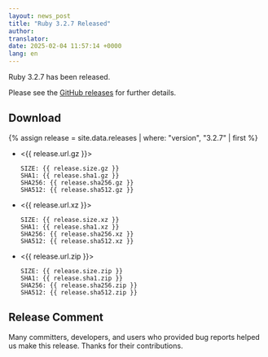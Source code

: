 ```yaml
---
layout: news_post
title: "Ruby 3.2.7 Released"
author:
translator:
date: 2025-02-04 11:57:14 +0000
lang: en
---
```


Ruby 3.2.7 has been released.

Please see the [GitHub releases](https://github.com/ruby/ruby/releases/tag/v3_2_7) for further details.

## Download

{% assign release = site.data.releases | where: "version", "3.2.7" | first %}

* <{{ release.url.gz }}>

      SIZE: {{ release.size.gz }}
      SHA1: {{ release.sha1.gz }}
      SHA256: {{ release.sha256.gz }}
      SHA512: {{ release.sha512.gz }}

* <{{ release.url.xz }}>

      SIZE: {{ release.size.xz }}
      SHA1: {{ release.sha1.xz }}
      SHA256: {{ release.sha256.xz }}
      SHA512: {{ release.sha512.xz }}

* <{{ release.url.zip }}>

      SIZE: {{ release.size.zip }}
      SHA1: {{ release.sha1.zip }}
      SHA256: {{ release.sha256.zip }}
      SHA512: {{ release.sha512.zip }}

## Release Comment

Many committers, developers, and users who provided bug reports helped us make this release.
Thanks for their contributions.
